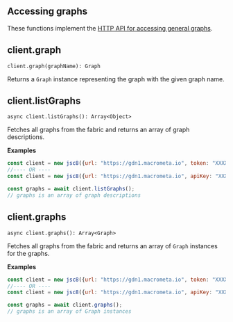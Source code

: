 ## Accessing graphs

These functions implement the [HTTP API for accessing general graphs](https://developer.document360.io/docs/graphs).

## client.graph

`client.graph(graphName): Graph`

Returns a `Graph` instance representing the graph with the given graph name.

## client.listGraphs

`async client.listGraphs(): Array<Object>`

Fetches all graphs from the fabric and returns an array of graph descriptions.

**Examples**

```js
const client = new jsc8({url: "https://gdn1.macrometa.io", token: "XXXX"});
//---- OR ----
const client = new jsc8({url: "https://gdn1.macrometa.io", apiKey: "XXXX"});

const graphs = await client.listGraphs();
// graphs is an array of graph descriptions
```

## client.graphs

`async client.graphs(): Array<Graph>`

Fetches all graphs from the fabric and returns an array of `Graph` instances for the graphs.

**Examples**

```js
const client = new jsc8({url: "https://gdn1.macrometa.io", token: "XXXX"});
//---- OR ----
const client = new jsc8({url: "https://gdn1.macrometa.io", apiKey: "XXXX"});

const graphs = await client.graphs();
// graphs is an array of Graph instances
```
